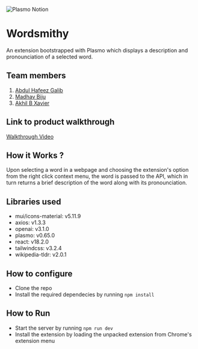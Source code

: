 ![Plasmo Notion](https://user-images.githubusercontent.com/64391274/219694678-8f1a2829-b0b2-41de-9152-4c4a4e43c2d5.png)

# Wordsmithy

An extension bootstrapped with Plasmo which displays a description and pronounciation of a selected word.

## Team members

1. [Abdul Hafeez Galib](https://github.com/Abdul-Hafeez-Galib)
2. [Madhav Biju](https://github.com/madhavbiju)
3. [Akhil B Xavier](https://github.com/winter-x64)

## Link to product walkthrough

[Walkthrough Video](https://drive.google.com/file/d/1uLkOOA4EOAhlKVjAV2uCZV6-WNm8heAx/view?usp=sharing)

## How it Works ?

Upon selecting a word in a webpage and choosing the extension's option from the right click context menu, the word is passed to the API, which in turn returns a brief description of the word along with its pronounciation.

## Libraries used

- mui/icons-material: v5.11.9
- axios: v1.3.3
- openai: v3.1.0
- plasmo: v0.65.0
- react: v18.2.0
- tailwindcss: v3.2.4
- wikipedia-tldr: v2.0.1

## How to configure

- Clone the repo
- Install the required dependecies by running ```npm install```

## How to Run

- Start the server by running ```npm run dev```
- Install the extension by loading the unpacked extension from Chrome's extension menu
